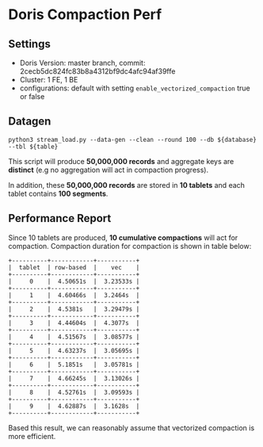 # Doris Compaction Perf

## Settings
* Doris Version: master branch, commit: 2cecb5dc824fc83b8a4312bf9dc4afc94af39ffe
* Cluster: 1 FE, 1 BE
* configurations: default with setting `enable_vectorized_compaction` true or false

## Datagen
```shell script
python3 stream_load.py --data-gen --clean --round 100 --db ${database} --tbl ${table}
```

This script will produce **50,000,000 records** and aggregate keys are **distinct** (e.g no aggregation will act in compaction progress).

In addition, these **50,000,000 records** are stored in **10 tablets** and each tablet contains **100 segments**.

## Performance Report
Since 10 tablets are produced, **10 cumulative compactions** will act for compaction.
Compaction duration for compaction is shown in table below:

```
+----------+------------+-----------+
|  tablet  | row-based  |    vec    |
+----------+------------+-----------+
|     0    |  4.50651s  |  3.23533s |
+----------+------------+-----------+
|     1    |  4.60466s  |  3.2464s  |
+----------+------------+-----------+
|     2    |  4.5381s   |  3.29479s |
+----------+------------+-----------+
|     3    |  4.44604s  |  4.3077s  |
+----------+------------+-----------+
|     4    |  4.51567s  |  3.08577s |
+----------+------------+-----------+
|     5    |  4.63237s  |  3.05695s |
+----------+------------+-----------+
|     6    |  5.1851s   |  3.05781s |
+----------+------------+-----------+
|     7    |  4.66245s  |  3.13026s |
+----------+------------+-----------+
|     8    |  4.52761s  |  3.09593s |
+----------+------------+-----------+
|     9    |  4.62887s  |  3.1628s  |
+----------+------------+-----------+
```

Based this result, we can reasonably assume that vectorized compaction is more efficient.
